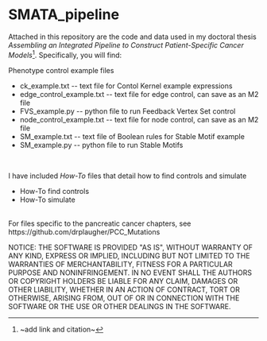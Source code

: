 # SMATA_pipeline

Attached in this repository are the code and data used in my doctoral thesis *Assembling an Integrated Pipeline to Construct Patient-Specific Cancer Models*[^1]. Specifically, you will find:

Phenotype control example files
- ck_example.txt -- text file for Contol Kernel example expressions
- edge_control_example.txt -- text file for edge control, can save as an M2 file
- FVS_example.py -- python file to run Feedback Vertex Set control
- node_control_example.txt -- text file for node control, can save as an M2 file
- SM_example.txt -- text file of Boolean rules for Stable Motif example
- SM_example.py -- python file to run Stable Motifs

<br />

I have included *How-To* files that detail how to find controls and simulate 
- How-To find controls
- How-To simulate


<br />
For files specific to the pancreatic cancer chapters, see https://github.com/drplaugher/PCC_Mutations


<br />

NOTICE: THE SOFTWARE IS PROVIDED "AS IS", WITHOUT WARRANTY OF ANY KIND, EXPRESS OR IMPLIED, INCLUDING BUT NOT LIMITED TO THE WARRANTIES OF MERCHANTABILITY, FITNESS FOR A PARTICULAR PURPOSE AND NONINFRINGEMENT. IN NO EVENT SHALL THE AUTHORS OR COPYRIGHT HOLDERS BE LIABLE FOR ANY CLAIM, DAMAGES OR OTHER LIABILITY, WHETHER IN AN ACTION OF CONTRACT, TORT OR OTHERWISE, ARISING FROM, OUT OF OR IN CONNECTION WITH THE SOFTWARE OR THE USE OR OTHER DEALINGS IN THE SOFTWARE.


[^1]:  ~add link and citation~
